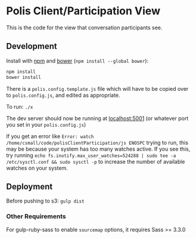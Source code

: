 Polis Client/Participation View
===============================

This is the code for the view that conversation participants see.


Development
-----------

Install with [npm](https://www.npmsjs.org/) and [bower](http://bower.io/) (`npm install --global bower`):

```sh
npm install
bower install
```

There is a `polis.config.template.js` file which will have to be copied over to `polis.config.js`, and edited as appropriate.

To run: `./x`

The dev server should now be running at [localhost:5001](http://localhost:5001/) (or whatever port you set in your `polis.config.js`)

If you get an error like `Error: watch /home/csmall/code/polisClientParticipation/js ENOSPC` trying to run, this may be because your system has too many watches active.
If you see this, try running `echo fs.inotify.max_user_watches=524288 | sudo tee -a /etc/sysctl.conf && sudo sysctl -p` to increase the number of available watches on your system.



Deployment
----------

Before pushing to s3: `gulp dist`


### Other Requirements

For gulp-ruby-sass to enable `sourcemap` options, it requires Sass >= 3.3.0


